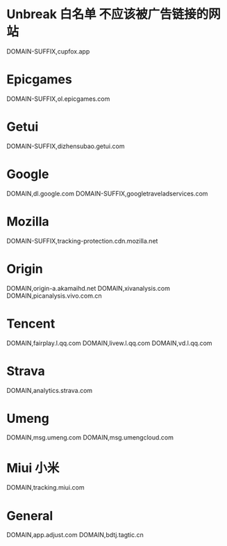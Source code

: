 # Unbreak 白名单 不应该被广告链接的网站
DOMAIN-SUFFIX,cupfox.app


# Epicgames
DOMAIN-SUFFIX,ol.epicgames.com

# Getui
DOMAIN-SUFFIX,dizhensubao.getui.com

# Google
DOMAIN,dl.google.com
DOMAIN-SUFFIX,googletraveladservices.com

# Mozilla
DOMAIN-SUFFIX,tracking-protection.cdn.mozilla.net

# Origin
DOMAIN,origin-a.akamaihd.net
DOMAIN,xivanalysis.com
DOMAIN,picanalysis.vivo.com.cn

# Tencent
DOMAIN,fairplay.l.qq.com
DOMAIN,livew.l.qq.com
DOMAIN,vd.l.qq.com

# Strava
DOMAIN,analytics.strava.com

# Umeng
DOMAIN,msg.umeng.com
DOMAIN,msg.umengcloud.com

# Miui 小米
DOMAIN,tracking.miui.com

# General
DOMAIN,app.adjust.com
DOMAIN,bdtj.tagtic.cn
